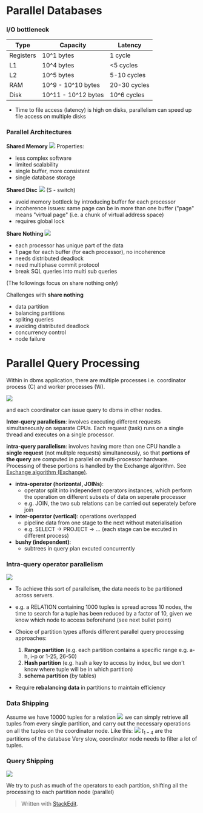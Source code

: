 # Parallel Databases

### I/O bottleneck

| Type      | Capacity            | Latency      |
|-----------|---------------------|--------------|
| Registers | 10^1 bytes          | 1 cycle      |
| L1        | 10^4 bytes          | <5 cycles    |
| L2        | 10^5 bytes          | 5-10 cycles  |
| RAM       | 10^9 - 10^10 bytes  | 20-30 cycles |
| Disk      | 10^11 - 10^12 bytes | 10^6 cycles  |

- Time to file access (latency) is high on disks, parallelism can speed up file access on multiple disks
 
### Parallel Architectures

**Shared Memory**
![](https://github.com/werdnakof/DatabaseNotes/blob/master/images/shared-memory-arch.png?raw=true)
Properties:
- less complex software
- limited scalability
- single buffer, more consistent
- single database storage

**Shared Disc**
![](https://github.com/werdnakof/DatabaseNotes/blob/master/images/shared-disc-arch.png?raw=true)
(S - switch)
- avoid memory bottleck by introducing buffer for each processor
- incoherence issues: same page can be in more than one buffer ("page" means "virtual page" (i.e. a chunk of virtual address space)
- requires global lock

**Share Nothing**
![](https://github.com/werdnakof/DatabaseNotes/blob/master/images/shared-nothing-arch.png?raw=true)
- each processor has unique part of the data
- 1 page for each buffer (for each processor), no incoherence
- needs distributed deadlock
- need multiphase commit protocol
- break SQL queries into multi sub queries

(The followings focus on share nothing only)

Challenges with **share nothing**
- data partition
- balancing partitions
- spliting queries
- avoiding distributed deadlock
- concurrency control
- node failure

# Parallel Query Processing

Within in dbms application, there are multiple processes i.e. coordinator process (C) and worker processes (W).

 ![](https://github.com/werdnakof/DatabaseNotes/blob/master/images/dbms-in-nodes.png?raw=true)

and each coordinator can issue query to dbms in other nodes.

**Inter-query parallelism**: involves executing different requests simultaneously on separate CPUs. Each request (task) runs on a single thread and executes on a single processor.

**intra-query parallelism**:  involves having more than one CPU handle a **single request** (not mulitple requests) simultaneously, so that **portions of the query** are computed in parallel on multi-processor hardware. Processing of these portions is handled by the Exchange algorithm. See  [Exchange algorithm (Exchange)](http://dcx.sybase.com/1200/en/dbusage/queryopt-exchange.html).

- **intra-operator (horizontal, JOINs)**: 
	- operator split into independent operators instances, 
	  which perform the operation on different subsets of data on seperate processor
	- e.g. JOIN, the two sub relations can be carried out seperately before join
- **inter-operator (vertical)**: operations overlapped
	- pipeline data from one stage to the next without materialisation
	- e.g. SELECT -> PROJECT -> ... (each stage can be excuted in different process)
- **bushy (independent)**: 
	- subtrees in query plan excuted concurrently

### Intra-query operator parallelism
 ![](https://github.com/werdnakof/DatabaseNotes/blob/master/images/intra-query.png?raw=true)
 - To achieve this sort of parallelism, the data needs to be partitioned across servers.
 - e.g. a RELATION containing 1000 tuples is spread across 10 nodes, the time to search for a tuple has been reduced by a factor of 10, given we know which node to access beforehand (see next bullet point)
 - Choice of partition types affords different parallel query processing approaches:
	 1. **Range partition** (e.g. each partition contains a specific range e.g. a-h, i-p or 1-25, 26-50)
	 2. **Hash partition** (e.g. hash a key to access by index, but we don't know where tuple will be in which partition)
	 3. **schema partition** (by tables)

- Require **rebalancing data** in partitions to maintain efficiency

### Data Shipping
Assume we have 10000 tuples for a relation
![](https://github.com/werdnakof/DatabaseNotes/blob/master/images/data-shipping-2.png?raw=true)
we can simply retrieve all tuples from every single partition, and carry out the necessary operations on all the tuples on the coordinator node. Like this:
![](https://github.com/werdnakof/DatabaseNotes/blob/master/images/data-shipping.png?raw=true)
$t_{1-4}$ are the partitions of the database
Very slow, coordinator node needs to filter a lot of tuples.

### Query Shipping
![](https://github.com/werdnakof/DatabaseNotes/blob/master/images/query-shipping.png?raw=true)

We try to push as much of the operators to each partition, shifting all the processing to each partition node (parallel)














> Written with [StackEdit](https://stackedit.io/).
<!--stackedit_data:
eyJoaXN0b3J5IjpbLTEwNzI3NzYzNDcsLTQ2NDY5MjgwNyw1OD
k5MTQ3MzYsMTQ1MDQ2NDA5Miw3NTYyNTAzMjUsMTU0NjcwMTkz
MywxODM3MDQyMzQzLC01NzgwMDI4NCwxNDc5OTI0MTI1LDMxMD
Y5MTU2NSw1NzA2NzY4ODYsLTY4MjI1MDA1MywtMTY2MjA1Mzgy
MywxNjAzNjIwMDY5LDc1OTUwNjIwMSwyODA0NDE0NDgsMTU1ND
E1Mjk2LC0xODU2Nzg5MTM0LC0zNzM2MTE5MjksLTE4NTY1Njc0
N119
-->
